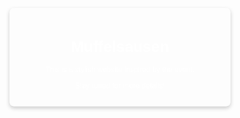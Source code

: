 <!DOCTYPE html>
<html lang="en">
<head>
    <meta charset="UTF-8">
    <meta name="viewport" content="width=device-width, initial-scale=1.0">
    <title>Muffelsausen</title>
    <link rel="stylesheet" href="styles.css">
    <style>
        @font-face {
            font-family: 'CustomFont';
            src: url('your-font-file.woff2') format('woff2');
        }
        body {
            font-family: 'CustomFont', Arial, sans-serif;
            background-image: url('background.PNG');
            background-size: cover;
            background-position: center;
            color: white;
            text-align: center;
            padding: 50px;
        }
        .container {
            max-width: 800px;
            margin: auto;
            background: rgba(255, 255, 255, 0.1);
            padding: 20px;
            border-radius: 10px;
            box-shadow: 0 4px 10px rgba(0, 0, 0, 0.2);
        }
        h1 {
            font-size: 2.5em;
        }
        p {
            font-size: 1.2em;
        }
        a {
            display: inline-block;
            margin-top: 20px;
            padding: 10px 20px;
            background: #ffcc00;
            color: #333;
            text-decoration: none;
            border-radius: 5px;
            font-weight: bold;
        }
        a:hover {
            background: #ffaa00;
        }
    </style>
</head>
<body>
    <div class="container">
        <h1>Muffelsausen</h1>
        <p>This is a stylish website inspired by the event.</p>
        <p>Stay tuned for more details!</p>
    </div>
</body>
</html>
